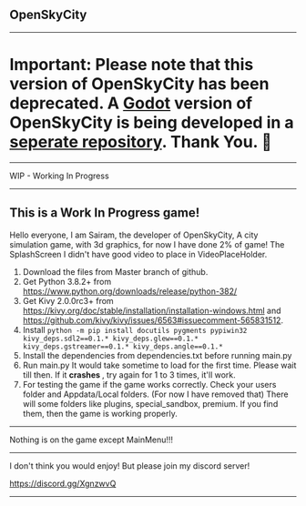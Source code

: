 OpenSkyCity
----------------------------------------------------------------------------------------------------------------------------------------------------------------------------------------------------------
______
# Important: Please note that this version of OpenSkyCity has been deprecated. A [Godot](https://www.godotengine.org) version of OpenSkyCity is being developed in a [seperate repository](https://github.com/OpenSkyCity/OpenSkyCity-Game). Thank You. 🙏
_______________________________________________________________________________________________________________________________

WIP - Working In Progress 
__________________________________________________________________________________________________________________________________________________________________________________________________________

This is a Work In Progress game! 
----------------------------------------------------------------------------------------------------------------------------------------------------------------------------------------------------------

Hello everyone, I am Sairam, the developer of OpenSkyCity, A city simulation game, with 3d graphics, for now I have done 2% of game! The SplashScreen I didn't have good video to place in VideoPlaceHolder.

1. Download the files from Master branch of github.
2. Get Python 3.8.2+ from https://www.python.org/downloads/release/python-382/
3. Get Kivy 2.0.0rc3+ from https://kivy.org/doc/stable/installation/installation-windows.html and https://github.com/kivy/kivy/issues/6563#issuecomment-565831512.
4. Install `python -m pip install docutils pygments pypiwin32 kivy_deps.sdl2==0.1.* kivy_deps.glew==0.1.* kivy_deps.gstreamer==0.1.* kivy_deps.angle==0.1.*`  
5. Install the dependencies from dependencies.txt before running main.py
6. Run main.py It would take sometime to load for the first time. Please wait till then. If it <b> crashes </b>, try again for 1 to 3 times, it'll work. 
7. For testing the game if the game works correctly. Check your users folder and Appdata/Local folders. (For now I have removed that)
There will some folders like plugins, special_sandbox, premium. If you find them, then the game is working properly.
_____________________________________________________________________________________________________________________________________________________________________________________________________________

Nothing is on the game except MainMenu!!!

_____________________________________________________________________________________________________________________________________________________________________________________________________________

I don't think you would enjoy! But please join my discord server!

https://discord.gg/XgnzwvQ

______________________________________________________________________________________________________________________________________________________________________________________________________________

